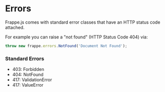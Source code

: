 # Errors

Frappe.js comes with standard error classes that have an HTTP status code attached.

For example you can raise a "not found" (HTTP Status Code 404) via:

```js
throw new frappe.errors.NotFound('Document Not Found');
```

### Standard Errors

- 403: Forbidden
- 404: NotFound
- 417: ValidationError
- 417: ValueError